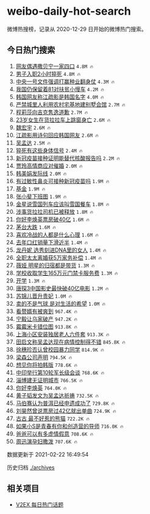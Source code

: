 # weibo-daily-hot-search

微博热搜榜，记录从 2020-12-29 日开始的微博热门搜索。

## 今日热门搜索

<!-- BEGIN -->

1. [网友偶遇撒贝宁一家四口](https://s.weibo.com/weibo?q=%23%E7%BD%91%E5%8F%8B%E5%81%B6%E9%81%87%E6%92%92%E8%B4%9D%E5%AE%81%E4%B8%80%E5%AE%B6%E5%9B%9B%E5%8F%A3%23&Refer=top) `4.8M 🔥`
1. [男子入职2小时猝死](https://s.weibo.com/weibo?q=%E7%94%B7%E5%AD%90%E5%85%A5%E8%81%8C2%E5%B0%8F%E6%97%B6%E7%8C%9D%E6%AD%BB&Refer=top) `4.8M 🔥`
1. [中央一号文件强调打赢种业翻身仗](https://s.weibo.com/weibo?q=%23%E4%B8%AD%E5%A4%AE%E4%B8%80%E5%8F%B7%E6%96%87%E4%BB%B6%E5%BC%BA%E8%B0%83%E6%89%93%E8%B5%A2%E7%A7%8D%E4%B8%9A%E7%BF%BB%E8%BA%AB%E4%BB%97%23&Refer=top) `4.3M 🔥`
1. [我国仍保留着81对扶贫小慢车](https://s.weibo.com/weibo?q=%23%E6%88%91%E5%9B%BD%E4%BB%8D%E4%BF%9D%E7%95%99%E7%9D%8081%E5%AF%B9%E6%89%B6%E8%B4%AB%E5%B0%8F%E6%85%A2%E8%BD%A6%23&Refer=top) `4.2M 🔥`
1. [韩国网友称江疏影是韩国名字](https://s.weibo.com/weibo?q=%23%E9%9F%A9%E5%9B%BD%E7%BD%91%E5%8F%8B%E7%A7%B0%E6%B1%9F%E7%96%8F%E5%BD%B1%E6%98%AF%E9%9F%A9%E5%9B%BD%E5%90%8D%E5%AD%97%23&Refer=top) `4.0M 🔥`
1. [严禁城里人利用农村宅基地建别墅会馆](https://s.weibo.com/weibo?q=%23%E4%B8%A5%E7%A6%81%E5%9F%8E%E9%87%8C%E4%BA%BA%E5%88%A9%E7%94%A8%E5%86%9C%E6%9D%91%E5%AE%85%E5%9F%BA%E5%9C%B0%E5%BB%BA%E5%88%AB%E5%A2%85%E4%BC%9A%E9%A6%86%23&Refer=top) `2.7M 🔥`
1. [程莉莎向吉克隽逸道歉](https://s.weibo.com/weibo?q=%23%E7%A8%8B%E8%8E%89%E8%8E%8E%E5%90%91%E5%90%89%E5%85%8B%E9%9A%BD%E9%80%B8%E9%81%93%E6%AD%89%23&Refer=top) `2.7M 🔥`
1. [23岁女生在货拉拉车上跳窗身亡](https://s.weibo.com/weibo?q=%2323%E5%B2%81%E5%A5%B3%E7%94%9F%E5%9C%A8%E8%B4%A7%E6%8B%89%E6%8B%89%E8%BD%A6%E4%B8%8A%E8%B7%B3%E7%AA%97%E8%BA%AB%E4%BA%A1%23&Refer=top) `2.6M 🔥`
1. [魏宏宇](https://s.weibo.com/weibo?q=%E9%AD%8F%E5%AE%8F%E5%AE%87&Refer=top) `2.6M 🔥`
1. [江疏影用诗句回应韩国网友](https://s.weibo.com/weibo?q=%E6%B1%9F%E7%96%8F%E5%BD%B1%E7%94%A8%E8%AF%97%E5%8F%A5%E5%9B%9E%E5%BA%94%E9%9F%A9%E5%9B%BD%E7%BD%91%E5%8F%8B&Refer=top) `2.6M 🔥`
1. [吴孟达](https://s.weibo.com/weibo?q=%E5%90%B4%E5%AD%9F%E8%BE%BE&Refer=top) `2.5M 🔥`
1. [猝死有这些身体信号](https://s.weibo.com/weibo?q=%23%E7%8C%9D%E6%AD%BB%E6%9C%89%E8%BF%99%E4%BA%9B%E8%BA%AB%E4%BD%93%E4%BF%A1%E5%8F%B7%23&Refer=top) `2.4M 🔥`
1. [新冠疫苗接种证明能替代核酸报告吗](https://s.weibo.com/weibo?q=%23%E6%96%B0%E5%86%A0%E7%96%AB%E8%8B%97%E6%8E%A5%E7%A7%8D%E8%AF%81%E6%98%8E%E8%83%BD%E6%9B%BF%E4%BB%A3%E6%A0%B8%E9%85%B8%E6%8A%A5%E5%91%8A%E5%90%97%23&Refer=top) `2.2M 🔥`
1. [贾玲高情商应对催婚](https://s.weibo.com/weibo?q=%23%E8%B4%BE%E7%8E%B2%E9%AB%98%E6%83%85%E5%95%86%E5%BA%94%E5%AF%B9%E5%82%AC%E5%A9%9A%23&Refer=top) `2.0M 🔥`
1. [韩美娟发际线](https://s.weibo.com/weibo?q=%E9%9F%A9%E7%BE%8E%E5%A8%9F%E5%8F%91%E9%99%85%E7%BA%BF&Refer=top) `2.0M 🔥`
1. [有过敏性鼻炎可接种新冠疫苗吗](https://s.weibo.com/weibo?q=%23%E6%9C%89%E8%BF%87%E6%95%8F%E6%80%A7%E9%BC%BB%E7%82%8E%E5%8F%AF%E6%8E%A5%E7%A7%8D%E6%96%B0%E5%86%A0%E7%96%AB%E8%8B%97%E5%90%97%23&Refer=top) `1.9M 🔥`
1. [基金](https://s.weibo.com/weibo?q=%E5%9F%BA%E9%87%91&Refer=top) `1.9M 🔥`
1. [张小斐下班图](https://s.weibo.com/weibo?q=%E5%BC%A0%E5%B0%8F%E6%96%90%E4%B8%8B%E7%8F%AD%E5%9B%BE&Refer=top) `1.9M 🔥`
1. [金星说雪国列车应该叫雪国餐车](https://s.weibo.com/weibo?q=%E9%87%91%E6%98%9F%E8%AF%B4%E9%9B%AA%E5%9B%BD%E5%88%97%E8%BD%A6%E5%BA%94%E8%AF%A5%E5%8F%AB%E9%9B%AA%E5%9B%BD%E9%A4%90%E8%BD%A6&Refer=top) `1.8M 🔥`
1. [涉事货拉拉司机已被释放](https://s.weibo.com/weibo?q=%23%E6%B6%89%E4%BA%8B%E8%B4%A7%E6%8B%89%E6%8B%89%E5%8F%B8%E6%9C%BA%E5%B7%B2%E8%A2%AB%E9%87%8A%E6%94%BE%23&Refer=top) `1.8M 🔥`
1. [你好李焕英票房破40亿](https://s.weibo.com/weibo?q=%23%E4%BD%A0%E5%A5%BD%E6%9D%8E%E7%84%95%E8%8B%B1%E7%A5%A8%E6%88%BF%E7%A0%B440%E4%BA%BF%23&Refer=top) `1.6M 🔥`
1. [茅台大跌](https://s.weibo.com/weibo?q=%E8%8C%85%E5%8F%B0%E5%A4%A7%E8%B7%8C&Refer=top) `1.6M 🔥`
1. [喜欢冷战的人都是什么心理](https://s.weibo.com/weibo?q=%23%E5%96%9C%E6%AC%A2%E5%86%B7%E6%88%98%E7%9A%84%E4%BA%BA%E9%83%BD%E6%98%AF%E4%BB%80%E4%B9%88%E5%BF%83%E7%90%86%23&Refer=top) `1.6M 🔥`
1. [去年口红销量下滑近半](https://s.weibo.com/weibo?q=%23%E5%8E%BB%E5%B9%B4%E5%8F%A3%E7%BA%A2%E9%94%80%E9%87%8F%E4%B8%8B%E6%BB%91%E8%BF%91%E5%8D%8A%23&Refer=top) `1.4M 🔥`
1. [龙丹妮 选秀刻进DNA里的女人](https://s.weibo.com/weibo?q=%E9%BE%99%E4%B8%B9%E5%A6%AE%20%E9%80%89%E7%A7%80%E5%88%BB%E8%BF%9BDNA%E9%87%8C%E7%9A%84%E5%A5%B3%E4%BA%BA&Refer=top) `1.4M 🔥`
1. [全职太太离婚获5万家务补偿](https://s.weibo.com/weibo?q=%23%E5%85%A8%E8%81%8C%E5%A4%AA%E5%A4%AA%E7%A6%BB%E5%A9%9A%E8%8E%B75%E4%B8%87%E5%AE%B6%E5%8A%A1%E8%A1%A5%E5%81%BF%23&Refer=top) `1.4M 🔥`
1. [薇娅 明星的归宿都是带货](https://s.weibo.com/weibo?q=%E8%96%87%E5%A8%85%20%E6%98%8E%E6%98%9F%E7%9A%84%E5%BD%92%E5%AE%BF%E9%83%BD%E6%98%AF%E5%B8%A6%E8%B4%A7&Refer=top) `1.3M 🔥`
1. [学校收取学生165万元门禁卡服务费](https://s.weibo.com/weibo?q=%23%E5%AD%A6%E6%A0%A1%E6%94%B6%E5%8F%96%E5%AD%A6%E7%94%9F165%E4%B8%87%E5%85%83%E9%97%A8%E7%A6%81%E5%8D%A1%E6%9C%8D%E5%8A%A1%E8%B4%B9%23&Refer=top) `1.3M 🔥`
1. [开学](https://s.weibo.com/weibo?q=%E5%BC%80%E5%AD%A6&Refer=top) `1.3M 🔥`
1. [唐探3中国影史最快破40亿电影](https://s.weibo.com/weibo?q=%23%E5%94%90%E6%8E%A23%E4%B8%AD%E5%9B%BD%E5%BD%B1%E5%8F%B2%E6%9C%80%E5%BF%AB%E7%A0%B440%E4%BA%BF%E7%94%B5%E5%BD%B1%23&Refer=top) `1.2M 🔥`
1. [苏锦儿晋升贵妃](https://s.weibo.com/weibo?q=%23%E8%8B%8F%E9%94%A6%E5%84%BF%E6%99%8B%E5%8D%87%E8%B4%B5%E5%A6%83%23&Refer=top) `1.0M 🔥`
1. [卖的不是气球 是对生活的希望](https://s.weibo.com/weibo?q=%E5%8D%96%E7%9A%84%E4%B8%8D%E6%98%AF%E6%B0%94%E7%90%83%20%E6%98%AF%E5%AF%B9%E7%94%9F%E6%B4%BB%E7%9A%84%E5%B8%8C%E6%9C%9B&Refer=top) `1.0M 🔥`
1. [看赘婿有被爽到](https://s.weibo.com/weibo?q=%E7%9C%8B%E8%B5%98%E5%A9%BF%E6%9C%89%E8%A2%AB%E7%88%BD%E5%88%B0&Refer=top) `967.4K 🔥`
1. [宁毅让乌家破产](https://s.weibo.com/weibo?q=%23%E5%AE%81%E6%AF%85%E8%AE%A9%E4%B9%8C%E5%AE%B6%E7%A0%B4%E4%BA%A7%23&Refer=top) `947.2K 🔥`
1. [霉霉米卡错位图](https://s.weibo.com/weibo?q=%23%E9%9C%89%E9%9C%89%E7%B1%B3%E5%8D%A1%E9%94%99%E4%BD%8D%E5%9B%BE%23&Refer=top) `913.8K 🔥`
1. [上海小区安装独居老人六件套](https://s.weibo.com/weibo?q=%E4%B8%8A%E6%B5%B7%E5%B0%8F%E5%8C%BA%E5%AE%89%E8%A3%85%E7%8B%AC%E5%B1%85%E8%80%81%E4%BA%BA%E5%85%AD%E4%BB%B6%E5%A5%97&Refer=top) `913.3K 🔥`
1. [田启文称吴孟达现在病情控制得不错](https://s.weibo.com/weibo?q=%E7%94%B0%E5%90%AF%E6%96%87%E7%A7%B0%E5%90%B4%E5%AD%9F%E8%BE%BE%E7%8E%B0%E5%9C%A8%E7%97%85%E6%83%85%E6%8E%A7%E5%88%B6%E5%BE%97%E4%B8%8D%E9%94%99&Refer=top) `845.8K 🔥`
1. [徐穗珍否认曾校园暴力同学](https://s.weibo.com/weibo?q=%23%E5%BE%90%E7%A9%97%E7%8F%8D%E5%90%A6%E8%AE%A4%E6%9B%BE%E6%A0%A1%E5%9B%AD%E6%9A%B4%E5%8A%9B%E5%90%8C%E5%AD%A6%23&Refer=top) `814.9K 🔥`
1. [梁森公司声明](https://s.weibo.com/weibo?q=%23%E6%A2%81%E6%A3%AE%E5%85%AC%E5%8F%B8%E5%A3%B0%E6%98%8E%23&Refer=top) `794.5K 🔥`
1. [想见你将拍韩版](https://s.weibo.com/weibo?q=%23%E6%83%B3%E8%A7%81%E4%BD%A0%E5%B0%86%E6%8B%8D%E9%9F%A9%E7%89%88%23&Refer=top) `778.6K 🔥`
1. [中印举行第10轮军长级会谈](https://s.weibo.com/weibo?q=%23%E4%B8%AD%E5%8D%B0%E4%B8%BE%E8%A1%8C%E7%AC%AC10%E8%BD%AE%E5%86%9B%E9%95%BF%E7%BA%A7%E4%BC%9A%E8%B0%88%23&Refer=top) `768.6K 🔥`
1. [淄博建无证明城市](https://s.weibo.com/weibo?q=%23%E6%B7%84%E5%8D%9A%E5%BB%BA%E6%97%A0%E8%AF%81%E6%98%8E%E5%9F%8E%E5%B8%82%23&Refer=top) `766.5K 🔥`
1. [你好李焕英](https://s.weibo.com/weibo?q=%E4%BD%A0%E5%A5%BD%E6%9D%8E%E7%84%95%E8%8B%B1&Refer=top) `764.0K 🔥`
1. [黄子韬发文为吴孟达祈祷](https://s.weibo.com/weibo?q=%23%E9%BB%84%E5%AD%90%E9%9F%AC%E5%8F%91%E6%96%87%E4%B8%BA%E5%90%B4%E5%AD%9F%E8%BE%BE%E7%A5%88%E7%A5%B7%23&Refer=top) `732.5K 🔥`
1. [马伯骞认为普洱已经申遗成功了](https://s.weibo.com/weibo?q=%23%E9%A9%AC%E4%BC%AF%E9%AA%9E%E8%AE%A4%E4%B8%BA%E6%99%AE%E6%B4%B1%E5%B7%B2%E7%BB%8F%E7%94%B3%E9%81%97%E6%88%90%E5%8A%9F%E4%BA%86%23&Refer=top) `729.8K 🔥`
1. [刘昊然曾说票房过42亿就出单曲](https://s.weibo.com/weibo?q=%23%E5%88%98%E6%98%8A%E7%84%B6%E6%9B%BE%E8%AF%B4%E7%A5%A8%E6%88%BF%E8%BF%8742%E4%BA%BF%E5%B0%B1%E5%87%BA%E5%8D%95%E6%9B%B2%23&Refer=top) `724.9K 🔥`
1. [古古 最不好惹的熊猫](https://s.weibo.com/weibo?q=%E5%8F%A4%E5%8F%A4%20%E6%9C%80%E4%B8%8D%E5%A5%BD%E6%83%B9%E7%9A%84%E7%86%8A%E7%8C%AB&Refer=top) `722.2K 🔥`
1. [如果小S是青春有你和创造营的导师](https://s.weibo.com/weibo?q=%E5%A6%82%E6%9E%9C%E5%B0%8FS%E6%98%AF%E9%9D%92%E6%98%A5%E6%9C%89%E4%BD%A0%E5%92%8C%E5%88%9B%E9%80%A0%E8%90%A5%E7%9A%84%E5%AF%BC%E5%B8%88&Refer=top) `716.0K 🔥`
1. [爸爸可以有多虚情假意](https://s.weibo.com/weibo?q=%23%E7%88%B8%E7%88%B8%E5%8F%AF%E4%BB%A5%E6%9C%89%E5%A4%9A%E8%99%9A%E6%83%85%E5%81%87%E6%84%8F%23&Refer=top) `708.6K 🔥`
1. [周迅演孕妇撒泼](https://s.weibo.com/weibo?q=%23%E5%91%A8%E8%BF%85%E6%BC%94%E5%AD%95%E5%A6%87%E6%92%92%E6%B3%BC%23&Refer=top) `707.6K 🔥`

数据更新于 2021-02-22 16:49:54

<!-- END -->

历史归档 [./archives](./archives)

## 相关项目

- [V2EX 每日热门话题](https://github.com/realLeonardo/v2ex-daily-hot-topic)
